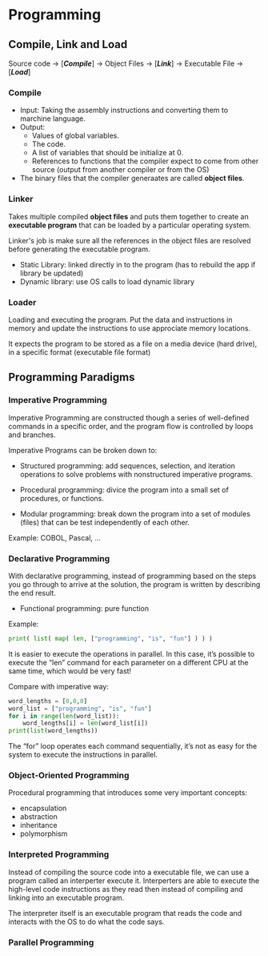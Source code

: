 # Programming

## Compile, Link and Load

Source code -> [***Compile***] -> Object Files -> [***Link***] -> Executable File -> [***Load***]

### Compile

- Input: Taking the assembly instructions and converting them to marchine language.
- Output:
  - Values of global variables.
  - The code.
  - A list of variables that should be initialize at 0.
  - References to functions that the compiler expect to come from other source (output from another compiler or from the OS)
- The binary files that the compiler generaates are called **object files**.

### Linker

  Takes multiple compiled **object files** and puts them together to create an **executable program** that can be loaded by a particular operating system.

  Linker's job is make sure all the references in the object files are resolved before generating the executable program.

- Static Library: linked directly in to the program (has to rebuild the app if library be updated)
- Dynamic library: use OS calls to load dynamic library

### Loader

Loading and executing the program. Put the data and instructions in memory and update the instructions to use approciate memory locations.

It expects the program to be stored as a file on a media device (hard drive), in a specific format (executable file format)

## Programming Paradigms

### Imperative Programming

Imperative Programming are constructed though a series of well-defined commands in a specific order, and the program flow is controlled by loops and branches.

Imperative Programs can be broken down to:

- Structured programming: add sequences, selection, and iteration operations to solve problems with nonstructured imperative programs.

- Procedural programming: divice the program into a small set of procedures, or functions.

- Modular programming: break down the program into a set of modules (files) that can be test independently of each other.

Example: COBOL, Pascal, ...

### Declarative Programming

With declarative programming, instead of programming based on the steps you go through to arrive at the solution, the program is written by describing the end result.

- Functional programming: pure function

Example:

```python
print( list( map( len, ["programming", "is", "fun"] ) ) )
```

It is easier to execute the operations in parallel. In this case, it’s possible to execute the “len” command for each parameter on a different CPU at the same time, which would be very fast!

Compare with imperative way:

```python
word_lengths = [0,0,0]
word_list = ["programming", "is", "fun"]
for i in range(len(word_list)):
    word_lengths[i] = len(word_list[i])
print(list(word_lengths))
```

The “for” loop operates each command sequentially, it’s not as easy for the system to execute the instructions in parallel.

### Object-Oriented Programming

Procedural programming that introduces some very important concepts:

- encapsulation
- abstraction
- inheritance
- polymorphism

### Interpreted Programming

Instead of compiling the source code into a executable file, we can use a program called an interperter execute it. Interperters are able to execute the high-level code instructions as they read then instead of compiling and linking into an executable program.

The interpreter itself is an executable program that reads the code and interacts with the OS to do what the code says.

### Parallel Programming
